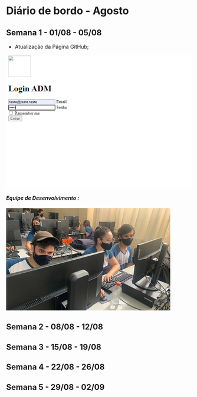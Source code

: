 # Diário de bordo - Agosto



## Semana 1 - 01/08 - 05/08
- Atualização da Página GitHub;
 
![Página de Login](Imagens\PrintLogins.jpg)


#### *Equipe de Desenvolvimento :*
![equipe de desenvolvimento](imagens/EquipeDES.jpg)

## Semana 2 - 08/08 - 12/08


## Semana 3 - 15/08 - 19/08


## Semana 4 - 22/08 - 26/08



## Semana 5 - 29/08 - 02/09


